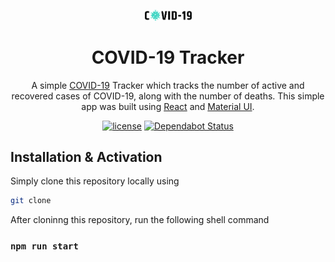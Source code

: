 <p align="center">
  <a href="https://github.com/talsh123/Covid_19_Tracker" rel="noopener" target="_blank"><img width="75" src="./src/images/covid.png" alt="Covid-19 logo"></a></p>
</p>

<h1 align="center">COVID-19 Tracker</h1>

<div align="center">

A simple [COVID-19](https://en.wikipedia.org/wiki/Coronavirus_disease_2019) Tracker which tracks the number of active and recovered cases of COVID-19, along with the number of deaths. This simple app was built using [React](https://reactjs.org/) and [Material UI](https://material-ui.com/).

[![license](https://img.shields.io/badge/license-MIT-blue.svg)](https://github.com/talsh123/Covid_19_Tracker/blob/master/LICENSE)
[![Dependabot Status](https://api.dependabot.com/badges/status?host=github&repo=mui-org/material-ui)](https://dependabot.com)

</div>

## Installation & Activation

Simply clone this repository locally using 

```sh
git clone
```
After cloninng this repository, run the following shell command

### `npm run start`